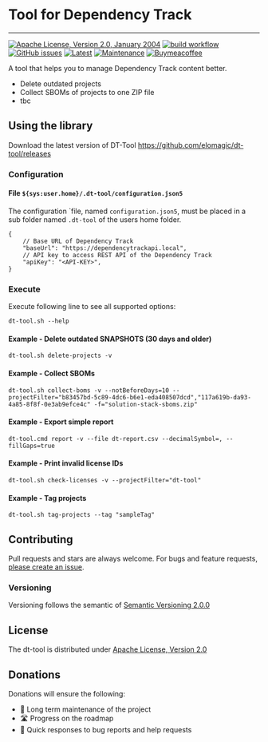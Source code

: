 # Tool for Dependency Track

---

[![Apache License, Version 2.0, January 2004](https://img.shields.io/github/license/apache/maven.svg?label=License)][license]
[![build workflow](https://github.com/elomagic/dt-tool/actions/workflows/maven.yml/badge.svg)](https://github.com/elomagic/dt-tool/actions)
[![GitHub issues](https://img.shields.io/github/issues-raw/elomagic/dt-tool)](https://github.com/elomagic/dt-tool/issues)
[![Latest](https://img.shields.io/github/release/elomagic/dt-tool.svg)](https://github.com/elomagic/dt-tool/releases)
[![Maintenance](https://img.shields.io/badge/Maintained%3F-yes-green.svg)](https://github.com/elomagic/dt-tool/graphs/commit-activity)
[![Buymeacoffee](https://badgen.net/badge/icon/buymeacoffee?icon=buymeacoffee&label)](https://www.buymeacoffee.com/elomagic)

A tool that helps you to manage Dependency Track content better.

* Delete outdated projects
* Collect SBOMs of projects to one ZIP file
* tbc

## Using the library

Download the latest version of DT-Tool https://github.com/elomagic/dt-tool/releases

### Configuration

#### File ```${sys:user.home}/.dt-tool/configuration.json5```

The configuration `file, named ```configuration.json5```, must be placed in a sub folder named ```.dt-tool``` of the users home folder.

```json5
{
    // Base URL of Dependency Track
    "baseUrl": "https://dependencytrackapi.local",
    // API key to access REST API of the Dependency Track
    "apiKey": "<API-KEY>",
}
```

### Execute

Execute following line to see all supported options:

```shell
dt-tool.sh --help
```

#### Example - Delete outdated SNAPSHOTS (30 days and older)

```shell
dt-tool.sh delete-projects -v
```

#### Example - Collect SBOMs

```shell
dt-tool.sh collect-boms -v --notBeforeDays=10 --projectFilter="b83457bd-5c89-4dc6-b6e1-eda408507dcd","117a619b-da93-4a85-8f8f-0e3ab9efce4c" -f="solution-stack-sboms.zip"
```

#### Example - Export simple report

```shell
dt-tool.cmd report -v --file dt-report.csv --decimalSymbol=, --fillGaps=true
```

#### Example - Print invalid license IDs

```shell
dt-tool.sh check-licenses -v --projectFilter="dt-tool"
```

#### Example - Tag projects

```shell
dt-tool.sh tag-projects --tag "sampleTag"
```

## Contributing

Pull requests and stars are always welcome. For bugs and feature requests, [please create an issue](../../issues/new).

### Versioning

Versioning follows the semantic of [Semantic Versioning 2.0.0](https://semver.org/)

## License

The dt-tool is distributed under [Apache License, Version 2.0][license]

[license]: https://www.apache.org/licenses/LICENSE-2.0

## Donations

Donations will ensure the following:

* 🔨 Long term maintenance of the project
* 🛣 Progress on the roadmap
* 🐛 Quick responses to bug reports and help requests

